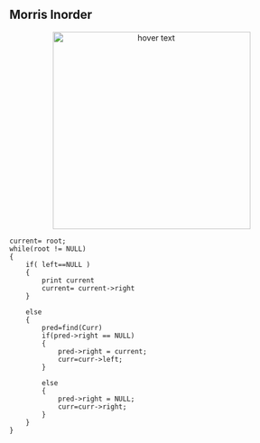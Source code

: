 ## Morris Inorder 


<p align="center">
  <img src="https://user-images.githubusercontent.com/86841935/193724055-d3437449-1f76-4fc7-b2a3-d503ec6deb6b.jpg" width="350" title="hover text">

</p>

```
current= root;
while(root != NULL)
{
    if( left==NULL ) 
    {
        print current
        current= current->right
    }
    
    else
    {
        pred=find(Curr)
        if(pred->right == NULL)
        {
            pred->right = current;
            curr=curr->left;
        }

        else
        {
            pred->right = NULL;
            curr=curr->right;
        }
    }
}
```

